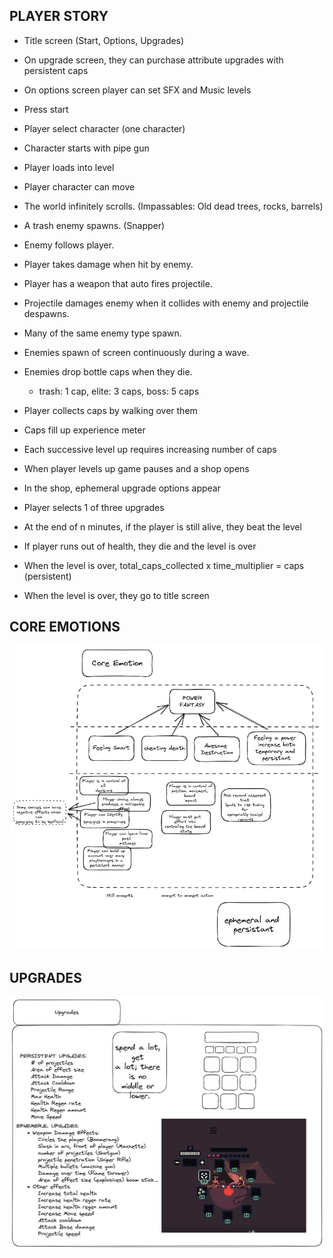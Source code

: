 ## PLAYER STORY

* Title screen (Start, Options, Upgrades)
* On upgrade screen, they can purchase attribute upgrades with persistent caps
* On options screen player can set SFX and Music levels
* Press start
* Player select character (one character)
* Character starts with pipe gun
* Player loads into level
* Player character can move
* The world infinitely scrolls. (Impassables: Old dead trees, rocks, barrels)
* A trash enemy spawns. (Snapper)
* Enemy follows player.
* Player takes damage when hit by enemy.
* Player has a weapon that auto fires projectile.
* Projectile damages enemy when it collides with enemy and projectile despawns.
* Many of the same enemy type spawn.
* Enemies spawn of screen continuously during a wave.
* Enemies drop bottle caps when they die.
    * trash: 1 cap, elite: 3 caps, boss: 5 caps
* Player collects caps by walking over them
* Caps fill up experience meter
* Each successive level up requires increasing number of caps
* When player levels up game pauses and a shop opens
* In the shop, ephemeral upgrade options appear
* Player selects 1 of three upgrades
* At the end of n minutes, if the player is still alive, they beat the level

* If player runs out of health, they die and the level is over

* When the level is over, total_caps_collected x time_multiplier = caps (persistent)
* When the level is over, they go to title screen

## CORE EMOTIONS

![CORE EMOTION](docs/images/core_emotion.excalidraw.png)

## UPGRADES

![UPGRADES](docs/images/upgrades_plan.excalidraw.png)